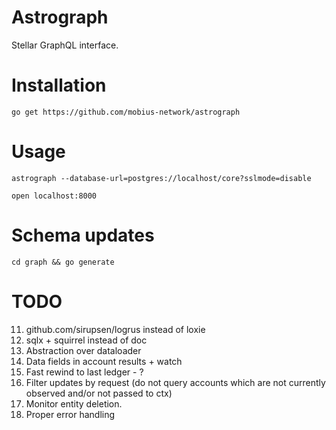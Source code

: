 Astrograph
==========

Stellar GraphQL interface.

# Installation

`go get https://github.com/mobius-network/astrograph`

# Usage

`astrograph --database-url=postgres://localhost/core?sslmode=disable`

`open localhost:8000`

# Schema updates

`cd graph && go generate`

# TODO

11. github.com/sirupsen/logrus instead of loxie
10. sqlx + squirrel instead of doc
3. Abstraction over dataloader
2. Data fields in account results + watch
3. Fast rewind to last ledger - ?
4. Filter updates by request (do not query accounts which are not currently observed and/or not passed to ctx)
5. Monitor entity deletion.
6. Proper error handling
